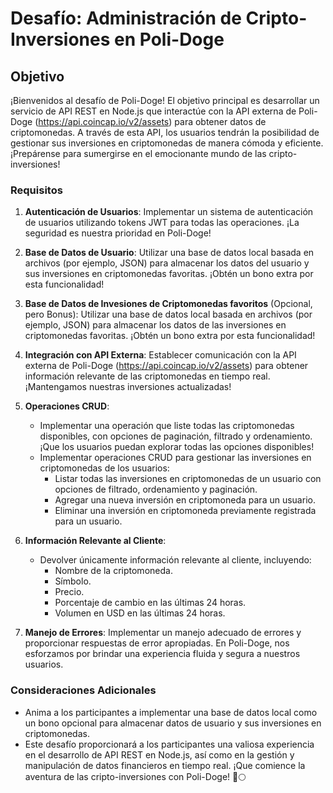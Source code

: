 # Desafío: Administración de Cripto-Inversiones en Poli-Doge

## Objetivo

¡Bienvenidos al desafío de Poli-Doge! El objetivo principal es desarrollar un servicio de API REST en Node.js que interactúe con la API externa de Poli-Doge (<https://api.coincap.io/v2/assets>) para obtener datos de criptomonedas. A través de esta API, los usuarios tendrán la posibilidad de gestionar sus inversiones en criptomonedas de manera cómoda y eficiente. ¡Prepárense para sumergirse en el emocionante mundo de las cripto-inversiones!

### Requisitos

1. **Autenticación de Usuarios**: Implementar un sistema de autenticación de usuarios utilizando tokens JWT para todas las operaciones. ¡La seguridad es nuestra prioridad en Poli-Doge!

2. **Base de Datos de Usuario**: Utilizar una base de datos local basada en archivos (por ejemplo, JSON) para almacenar los datos del usuario y sus inversiones en criptomonedas favoritas. ¡Obtén un bono extra por esta funcionalidad!

3. **Base de Datos de Invesiones de Criptomonedas favoritos** (Opcional, pero Bonus): Utilizar una base de datos local basada en archivos (por ejemplo, JSON) para almacenar los datos de las inversiones en criptomonedas favoritas. ¡Obtén un bono extra por esta funcionalidad!

4. **Integración con API Externa**: Establecer comunicación con la API externa de Poli-Doge (<https://api.coincap.io/v2/assets>) para obtener información relevante de las criptomonedas en tiempo real. ¡Mantengamos nuestras inversiones actualizadas!

5. **Operaciones CRUD**:
   - Implementar una operación que liste todas las criptomonedas disponibles, con opciones de paginación, filtrado y ordenamiento. ¡Que los usuarios puedan explorar todas las opciones disponibles!
   - Implementar operaciones CRUD para gestionar las inversiones en criptomonedas de los usuarios:
     - Listar todas las inversiones en criptomonedas de un usuario con opciones de filtrado, ordenamiento y paginación.
     - Agregar una nueva inversión en criptomoneda para un usuario.
     - Eliminar una inversión en criptomoneda previamente registrada para un usuario.

6. **Información Relevante al Cliente**:
   - Devolver únicamente información relevante al cliente, incluyendo:
     - Nombre de la criptomoneda.
     - Símbolo.
     - Precio.
     - Porcentaje de cambio en las últimas 24 horas.
     - Volumen en USD en las últimas 24 horas.

7. **Manejo de Errores**: Implementar un manejo adecuado de errores y proporcionar respuestas de error apropiadas. En Poli-Doge, nos esforzamos por brindar una experiencia fluida y segura a nuestros usuarios.

### Consideraciones Adicionales

- Anima a los participantes a implementar una base de datos local como un bono opcional para almacenar datos de usuario y sus inversiones en criptomonedas.
- Este desafío proporcionará a los participantes una valiosa experiencia en el desarrollo de API REST en Node.js, así como en la gestión y manipulación de datos financieros en tiempo real. ¡Que comience la aventura de las cripto-inversiones con Poli-Doge! 🚀🌕
